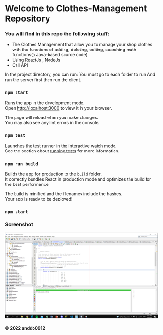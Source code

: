 
# Welcome to Clothes-Management Repository
### You will find in this repo the following stuff:
* The Clothes Management that allow you to manage your shop clothes with the functions of adding, deleting, editing, searching math functions(a Java-based source code)
* Using ReactJs , NodeJs
* Call API

In the project directory, you can run:
You must go to each folder to run 
And run the server first then run the client.

### `npm start`

Runs the app in the development mode.\
Open [http://localhost:3000](http://localhost:3000) to view it in your browser.

The page will reload when you make changes.\
You may also see any lint errors in the console.

### `npm test`

Launches the test runner in the interactive watch mode.\
See the section about [running tests](https://facebook.github.io/create-react-app/docs/running-tests) for more information.

### `npm run build`

Builds the app for production to the `build` folder.\
It correctly bundles React in production mode and optimizes the build for the best performance.

The build is minified and the filenames include the hashes.\
Your app is ready to be deployed!

### `npm start`

### Screenshot
![DDT & TDD with JUnit](https://github.com/anddo0912/math-util/blob/main/images/DDT%20with%20JUnit.png)



#### © 2022 anddo0912